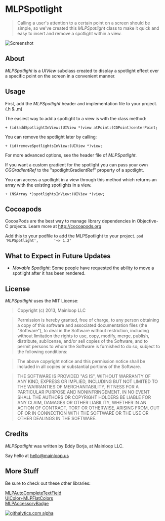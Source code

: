 MLPSpotlight
============
>Calling a user's attention to a certain point on a screen should be simple, so we've created this _MLPSpotlight_ class to make it quick and easy to insert and remove a spotlight within a view. 

![Screenshot](/spotlightDemo.png "Screenshot")

About
---------
_MLPSpotlight_ is a _UIView_ subclass created to display a spotlight effect over a specific point on the screen in a convenient manner.


Usage
---------

First, add the _MLPSpotlight_ header and implementation file to your project. (.h & .m)

The easiest way to add a spotlight to a view is with the class method:

`+ (id)addSpotlightInView:(UIView *)view atPoint:(CGPoint)centerPoint;`

You can remove the spotlight later by calling:

`+ (id)removeSpotlightsInView:(UIView *)view;`

For more advanced options, see the header file of _MLPSpotlight_.

If you want a custom gradient for the spotlight you can pass your own _CGGradientRef_ to the "spotlightGradientRef" property of a spotlight.

You can access a spotlight in a view through this method which returns an array with the existing spotlights in a view.

`+ (NSArray *)spotlightsInView:(UIView *)view;`

Cocoapods
-------

CocoaPods are the best way to manage library dependencies in Objective-C projects.
Learn more at http://cocoapods.org

Add this to your podfile to add the MLPSpotlight to your project.
`pod 'MLPSpotlight',       '~> 1.2'`


What to Expect in Future Updates
-------

+ _Movable Spotlight_: Some people have requested the ability to move a spotlight after it has been rendered.

License
--------
_MLPSpotlight_ uses the MIT License:

>Copyright (c) 2013, Mainloop LLC

>Permission is hereby granted, free of charge, to any person obtaining a copy of this software and associated documentation files (the "Software"), to deal in the Software without restriction, including without limitation the rights to use, copy, modify, merge, publish, distribute, sublicense, and/or sell copies of the Software, and to permit persons to whom the Software is furnished to do so, subject to the following conditions:

>The above copyright notice and this permission notice shall be included in all copies or substantial portions of the Software.

>THE SOFTWARE IS PROVIDED "AS IS", WITHOUT WARRANTY OF ANY KIND, EXPRESS OR IMPLIED, INCLUDING BUT NOT LIMITED TO THE WARRANTIES OF MERCHANTABILITY, FITNESS FOR A PARTICULAR PURPOSE AND NONINFRINGEMENT. IN NO EVENT SHALL THE AUTHORS OR COPYRIGHT HOLDERS BE LIABLE FOR ANY CLAIM, DAMAGES OR OTHER LIABILITY, WHETHER IN AN ACTION OF CONTRACT, TORT OR OTHERWISE, ARISING FROM, OUT OF OR IN CONNECTION WITH THE SOFTWARE OR THE USE OR OTHER DEALINGS IN THE SOFTWARE.


Credits
---------

_MLPSpotlight_ was written by Eddy Borja, at Mainloop LLC.

Say hello at hello@mainloop.us


More Stuff
---------
Be sure to check out these other libraries:

[MLPAutoCompleteTextField](https://github.com/EddyBorja/MLPAutoCompleteTextField)<br />
[UIColor+MLPFlatColors](https://github.com/EddyBorja/UIColor-MLPFlatColors)<br />
[MLPAccessoryBadge](https://github.com/EddyBorja/MLPAccessoryBadge)<br />


[![githalytics.com alpha](https://cruel-carlota.pagodabox.com/cf58d5e57fc5ae05da2630c81dc9e671 "githalytics.com")](http://githalytics.com/EddyBorja/MLPSpotlight)


